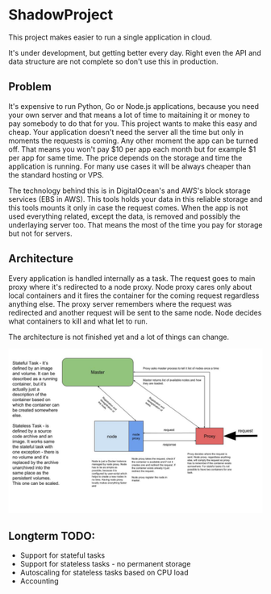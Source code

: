 # ShadowProject

This project makes easier to run a single application in cloud.

It's under development, but getting better every day. Right even the
API and data structure are not complete so don't use this in production.

## Problem

It's expensive to run Python, Go or Node.js applications, because you need
your own server and that means a lot of time to maitaining it or money to pay
somebody to do that for you. This project wants to make this easy and cheap.
Your application doesn't need the server all the time but only in moments
the requests is coming. Any other moment the app can be turned off. That
means you won't pay $10 per app each month but for example $1 per app for
same time. The price depends on the storage and time the
application is running. For many use cases it will be always cheaper than
the standard hosting or VPS.

The technology behind this is in DigitalOcean's and AWS's block storage
services (EBS in AWS). This tools holds your data in this reliable storage
and this tools mounts it only in case the request comes. When the app is not used
everything related, except the data, is removed and possibly the
underlaying server too. That means the most of the time you pay for
storage but not for servers.  

## Architecture

Every application is handled internally as a task. The request goes to main proxy
where it's redirected to a node proxy. Node proxy cares only about local
containers and it fires the container for the coming request regardless
anything else. The proxy server remembers where the request was
redirected and another request will be sent to the same node. Node decides
what containers to kill and what let to run.

The architecture is not finished yet and a lot of things can change.

![Shadow scheme](contrib/Shadow.jpg)

## Longterm TODO:

* Support for stateful tasks
* Support for stateless tasks - no permanent storage
* Autoscaling for stateless tasks based on CPU load
* Accounting
